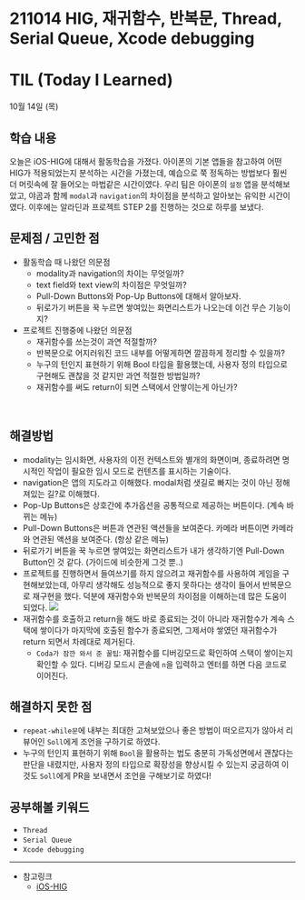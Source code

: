 # 211014 HIG, 재귀함수, 반복문, Thread, Serial Queue, Xcode debugging
# TIL (Today I Learned)

10월 14일 (목)

## 학습 내용
오늘은 iOS-HIG에 대해서 활동학습을 가졌다. 아이폰의 기본 앱들을 참고하여 어떤 HIG가 적용되었는지 분석하는 시간을 가졌는데, 예습으로 쭉 정독하는 방법보다 훨씬 더 머릿속에 잘 들어오는 마법같은 시간이였다. 우리 팀은 아이폰의 `설정` 앱을 분석해보았고, 야곰과 함께 `modal`과 `navigation`의 차이점을 분석하고 알아보는 유익한 시간이였다. 이후에는 알라딘과 프로젝트 STEP 2를 진행하는 것으로 하루를 보냈다.
 
## 문제점 / 고민한 점
- 활동학습 때 나왔던 의문점
    - modality과 navigation의 차이는 무엇일까?
    - text field와 text view의 차이점은 무엇일까?
    - Pull-Down Buttons와 Pop-Up Buttons에 대해서 알아보자.
    - 뒤로가기 버튼을 꾹 누르면 쌓여있는 화면리스트가 나오는데 이건 무슨 기능이지?
-  프로젝트 진행중에 나왔던 의문점
    -  재귀함수를 쓰는것이 과연 적절할까?
    -  반복문으로 어지러워진 코드 내부를 어떻게하면 깔끔하게 정리할 수 있을까?
    -  누구의 턴인지 표현하기 위해 Bool 타입을 활용했는데, 사용자 정의 타입으로 구현해도 괜찮을 것 같지만 과연 적절한 방법일까?
    -  재귀함수를 써도 return이 되면 스택에서 안쌓이는게 아닌가?
    
&nbsp;

## 해결방법
- modality는 임시화면, 사용자의 이전 컨텍스트와 별개의 화면이며, 종료하려면 명시적인 작업이 필요한 임시 모드로 컨텐츠를 표시하는 기술이다.
- navigation은 앱의 지도라고 이해했다. modal처럼 샛길로 빠지는 것이 아닌 정해져있는 길?로 이해했다.
- Pop-Up Buttons은 상호간에 추가옵션을 공통적으로 제공하는 버튼이다. (계속 바뀌는 메뉴)
- Pull-Down Buttons은 버튼과 연관된 액션들을 보여준다. 카메라 버튼이면 카메라와 연관된 액션을 보여준다. (항상 같은 메뉴)
- 뒤로가기 버튼을 꾹 누르면 쌓여있는 화면리스트가 내가 생각하기엔 Pull-Down Button인 것 같다. (가이드에 비슷한게 그것 뿐..) 
- 프로젝트를 진행하면서 들여쓰기를 하지 않으려고 재귀함수를 사용하여 게임을 구현해보았는데, 아무리 생각해도 성능적으로 좋지 못하다는 생각이 들어서 반복문으로 재구현을 했다. 덕분에 재귀함수와 반복문의 차이점을 이해하는데 많은 도움이 되었다.
![](https://i.imgur.com/vEzvqt0.png)
- 재귀함수를 호출하고 return을 해도 바로 종료되는 것이 아니라 재귀함수가 계속 스택에 쌓이다가 마지막에 호출된 함수가 종료되면, 그제서야 쌓였던 재귀함수가 return 되면서 차례대로 제거된다.
    - `Coda가 잠깐 와서 준 꿀팁`: 재귀함수를 디버깅모드로 확인하여 스택이 쌓이는지 확인할 수 있다. 디버깅 모드시 콘솔에 `n`을 입력하고 엔터를 하면 다음 코드로 이어진다.

## 해결하지 못한 점
- `repeat-while문`에 내부는 최대한 고쳐보았으나 좋은 방법이 떠오르지가 않아서 리뷰어인 `Soll`에게 조언을 구하기로 하였다.
- 누구의 턴인지 표현하기 위해 `Bool`을 활용하는 법도 충분히 가독성면에서 괜찮다는 판단을 내렸지만, 사용자 정의 타입으로 확장성을 향상시킬 수 있는지 궁금하여 이것도 `Soll`에게 PR을 보내면서 조언을 구해보기로 하였다!

## 공부해볼 키워드
- `Thread`
- `Serial Queue`
- `Xcode debugging`
&nbsp;

---

- 참고링크
    - [iOS-HIG](https://developer.apple.com/design/human-interface-guidelines/)
